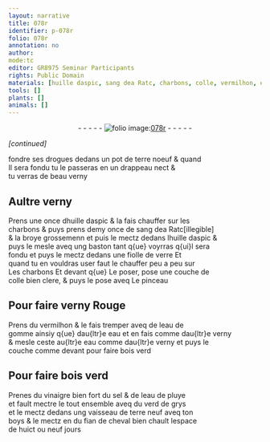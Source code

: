 ```yaml
---
layout: narrative
title: 078r
identifier: p-078r
folio: 078r
annotation: no
author:
mode:tc
editor: GR8975 Seminar Participants
rights: Public Domain
materials: [huille daspic, sang dea Ratc, charbons, colle, vermilhon, eau de gomme, eau, vinaigre, sel, eau de pluye, verd de grys, boys, fian de cheval]
tools: []
plants: []
animals: []
---
```


<div class="folio" align="center">- - - - - <a href="http://gallica.bnf.fr/ark:/12148/btv1b10500001g/f161.item" target="_blank"><img src="https://cu-mkp.github.io/2017-workshop-edition/assets/photo-icon.png" alt="folio image: " style="display:inline-block; margin-bottom:-3px;"/>078r</a> - - - - - </div>  
 
*[continued]*
  
fondre ses drogues dedans un pot de terre noeuf & quand<br/> Il sera fondu tu le passeras en un drappeau nect &<br/> tu verras de beau verny
 
 
  

## Aultre verny

 
Prens une once d<span class="m">huille daspic</span> & la fais chauffer sur les<br/> charbons & puys prens demy once de <span class="m">sang dea Ratc</span>[illegible]<br/> & la broye grossemenn et puis le mectz dedans l<span class="m">huille daspic</span> &<br/> puys le mesle aveq ung baston tant q{ue} voyrras q{ui}l sera<br/> fondu et puys le mectz dedans une fiolle de verre Et<br/> quand tu en vouldras user faut le chauffer peu a peu sur<br/> Les <span class="m">charbons</span> Et devant q{ue} Le poser, pose une couche de<br/> <span class="m">colle</span> bien clere, & puys le pose aveq Le pinceau
 
 
  

## Pour faire verny Rouge

 
Prens du <span class="m">vermilhon</span> & le fais tremper aveq de l<span class="m">eau de<br/> gomme</span> ainsiy q{ue} dau{ltr}e <span class="m">eau</span> et en fais comme dau{ltr}e verny<br/> & mesle ceste au{ltr}e <span class="m">eau</span> comme dau{ltr}e verny et puys le<br/> couche comme devant pour faire bois verd
 
 
  

## Pour faire bois verd

 
Prenes du <span class="m">vinaigre</span> bien fort du <span class="m">sel</span> & de l<span class="m">eau de pluye</span><br/> et fault mectre le tout ensemble aveq du <span class="m">verd de grys</span><br/> et le mectz dedans ung vaisseau de terre neuf aveq ton<br/> <span class="m">boys</span> & le mectz en du <span class="m">fian de cheval</span> bien chault lespace<br/> de huict ou neuf jours
 
